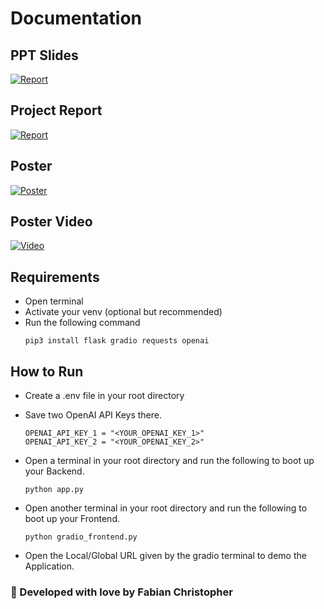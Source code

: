 # Documentation

## PPT Slides
<p align="left">
  <a href="https://docs.google.com/presentation/d/1RY0rJ2jCrt9qilzwskgikvDHo3gtBIfJ/edit?usp=sharing&ouid=109430956441099734402&rtpof=true&sd=true" target="_blank">
    <img src="https://img.shields.io/badge/Open%20Slides-purple?style=for-the-badge" alt="Report">
  </a>
</p>

## Project Report
<p align="left">
  <a href="https://drive.google.com/file/d/1u3mjwCqbRkNbdip-zhoenExMsZIPMzw7/view?usp=sharing" target="_blank">
    <img src="https://img.shields.io/badge/Open%20Report-blue?style=for-the-badge" alt="Report">
  </a>
</p>

## Poster
<p align="left">
  <a href="https://docs.google.com/presentation/d/1uvyCWzdRUJsl76dowc4ys9V7acRU0U-l/edit?usp=sharing&ouid=109430956441099734402&rtpof=true&sd=true" target="_blank">
    <img src="https://img.shields.io/badge/Open%20Poster-olive?style=for-the-badge" alt="Poster">
  </a>
</p>

## Poster Video
<p align="left">
  <a href="https://drive.google.com/file/d/1uf6fIy8w_ACRa2taYF162GTk6vHhomOJ/view?usp=sharing" target="_blank">
    <img src="https://img.shields.io/badge/Open%20Video-orange?style=for-the-badge" alt="Video">
  </a>
</p>

## Requirements
- Open terminal 
- Activate your venv (optional but recommended)
- Run the following command
    ```
    pip3 install flask gradio requests openai
    ```

## How to Run
- Create a .env file in your root directory
- Save two OpenAI API Keys there. 

    ```
    OPENAI_API_KEY_1 = "<YOUR_OPENAI_KEY_1>"
    OPENAI_API_KEY_2 = "<YOUR_OPENAI_KEY_2>" 
    ```

- Open a terminal in your root directory and run the following to boot up your Backend.

    ```
    python app.py
    ```
- Open another terminal in your root directory and run the following to boot up your Frontend.

    ```
    python gradio_frontend.py
    ```
      
- Open the Local/Global URL given by the gradio terminal to demo the Application.


### 💖 Developed with love by Fabian Christopher
